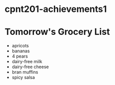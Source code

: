 # cpnt201-achievements1

# Tomorrow's Grocery List
- apricots
- bananas
- 4 pears
- dairy-free milk
- dairy-free cheese
- bran muffins
- spicy salsa
